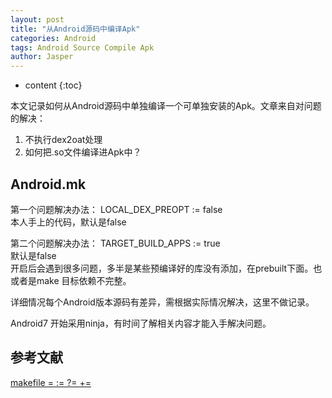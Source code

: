 ```yaml
---
layout: post
title: "从Android源码中编译Apk"
categories: Android
tags: Android Source Compile Apk
author: Jasper
---
```


* content
{:toc}

本文记录如何从Android源码中单独编译一个可单独安装的Apk。文章来自对问题的解决：  
1. 不执行dex2oat处理
2. 如何把.so文件编译进Apk中？



## Android.mk

第一个问题解决办法： LOCAL_DEX_PREOPT := false  
本人手上的代码，默认是false

第二个问题解决办法： TARGET_BUILD_APPS := true  
默认是false  
开启后会遇到很多问题，多半是某些预编译好的库没有添加，在prebuilt下面。也或者是make 目标依赖不完整。

详细情况每个Android版本源码有差异，需根据实际情况解决，这里不做记录。

Android7 开始采用ninja，有时间了解相关内容才能入手解决问题。

## 参考文献

[makefile = := ?= +=](http://www.cnblogs.com/wanqieddy/archive/2011/09/21/2184257.html)  
